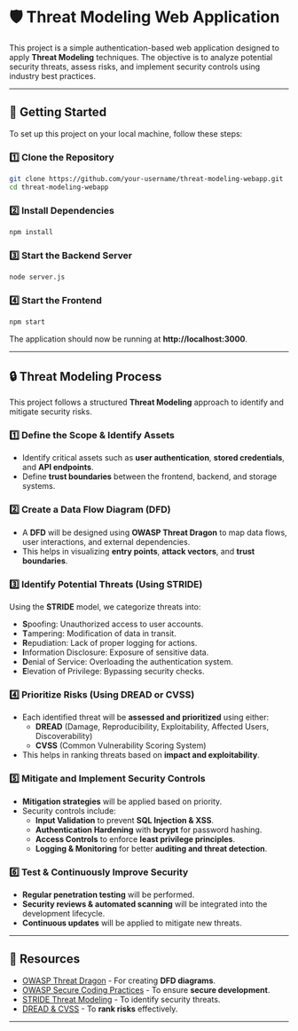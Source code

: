 # 🛡️ Threat Modeling Web Application

This project is a simple authentication-based web application designed to apply **Threat Modeling** techniques. The objective is to analyze potential security threats, assess risks, and implement security controls using industry best practices.

---

## 🚀 Getting Started

To set up this project on your local machine, follow these steps:

### **1️⃣ Clone the Repository**
```sh
git clone https://github.com/your-username/threat-modeling-webapp.git
cd threat-modeling-webapp
```

### **2️⃣ Install Dependencies**
```sh
npm install
```

### **3️⃣ Start the Backend Server**
```sh
node server.js
```

### **4️⃣ Start the Frontend**
```sh
npm start
```

The application should now be running at **http://localhost:3000**.

---

## 🔒 Threat Modeling Process

This project follows a structured **Threat Modeling** approach to identify and mitigate security risks.

### **1️⃣ Define the Scope & Identify Assets**
- Identify critical assets such as **user authentication**, **stored credentials**, and **API endpoints**.
- Define **trust boundaries** between the frontend, backend, and storage systems.

### **2️⃣ Create a Data Flow Diagram (DFD)**
- A **DFD** will be designed using **OWASP Threat Dragon** to map data flows, user interactions, and external dependencies.
- This helps in visualizing **entry points**, **attack vectors**, and **trust boundaries**.

### **3️⃣ Identify Potential Threats (Using STRIDE)**
Using the **STRIDE** model, we categorize threats into:
- **S**poofing: Unauthorized access to user accounts.
- **T**ampering: Modification of data in transit.
- **R**epudiation: Lack of proper logging for actions.
- **I**nformation Disclosure: Exposure of sensitive data.
- **D**enial of Service: Overloading the authentication system.
- **E**levation of Privilege: Bypassing security checks.

### **4️⃣ Prioritize Risks (Using DREAD or CVSS)**
- Each identified threat will be **assessed and prioritized** using either:
  - **DREAD** (Damage, Reproducibility, Exploitability, Affected Users, Discoverability)
  - **CVSS** (Common Vulnerability Scoring System)
- This helps in ranking threats based on **impact and exploitability**.

### **5️⃣ Mitigate and Implement Security Controls**
- **Mitigation strategies** will be applied based on priority.
- Security controls include:
    - **Input Validation** to prevent **SQL Injection & XSS**.
    - **Authentication Hardening** with **bcrypt** for password hashing.
    - **Access Controls** to enforce **least privilege principles**.
    - **Logging & Monitoring** for better **auditing and threat detection**.


### **6️⃣ Test & Continuously Improve Security**
- **Regular penetration testing** will be performed.
- **Security reviews & automated scanning** will be integrated into the development lifecycle.
- **Continuous updates** will be applied to mitigate new threats.

---

## 📜 Resources
- [OWASP Threat Dragon](https://owasp.org/www-project-threat-dragon/) - For creating **DFD diagrams**.
- [OWASP Secure Coding Practices](https://owasp.org/www-project-secure-coding-practices-quick-reference-guide/) - To ensure **secure development**.
- [STRIDE Threat Modeling](https://owasp.org/www-community/Threat_Modeling) - To identify security threats.
- [DREAD & CVSS](https://owasp.org/www-community/metrics) - To **rank risks** effectively.

---

